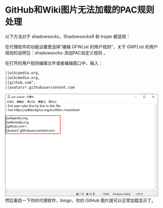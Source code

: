 # GitHub和Wiki图片无法加载的PAC规则处理

以下方法对于 shadowsocks，ShadowsocksR 和 trojan 都适用：

在代理软件的功能设置里选择“编辑 GFWList 的用户规则”，关于 GWFList 的用户规则的说明见：shadowsocks-添加PAC自定义规则 。

在打开的用户规则编辑文件或者编辑窗口中，输入：

```
||wikipedia.org,
||wikimedia.org,
||github.com^,
||avatars*.githubusercontent.com
```
![rule](./img/rule.png)
然后重启一下你的代理软件，bingo，你的 GitHub 图片就可以正常加载显示了。